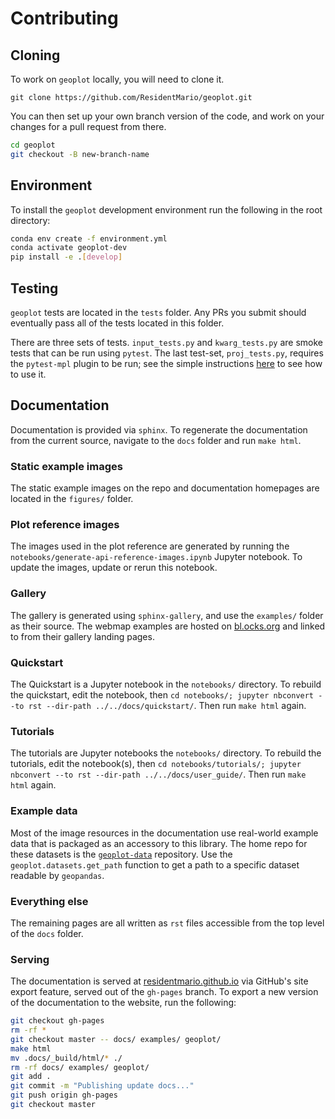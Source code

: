 # Contributing

## Cloning

To work on `geoplot` locally, you will need to clone it.

```git
git clone https://github.com/ResidentMario/geoplot.git
```

You can then set up your own branch version of the code, and work on your changes for a pull request from there.

```bash
cd geoplot
git checkout -B new-branch-name
```

## Environment

To install the `geoplot` development environment run the following in the root directory:

```bash
conda env create -f environment.yml
conda activate geoplot-dev
pip install -e .[develop]
```

## Testing

`geoplot` tests are located in the `tests` folder. Any PRs you submit should eventually pass all of the tests located in this folder.

There are three sets of tests. `input_tests.py` and `kwarg_tests.py` are smoke tests that can be run using `pytest`. The last test-set, `proj_tests.py`, requires the `pytest-mpl` plugin to be run; see the simple instructions [here](https://github.com/matplotlib/pytest-mpl#using) to see how to use it.

## Documentation

Documentation is provided via `sphinx`. To regenerate the documentation from the current source, navigate to the `docs` folder and run `make html`.

### Static example images

The static example images on the repo and documentation homepages are located in the `figures/` folder.

### Plot reference images

The images used in the plot reference are generated by running the  `notebooks/generate-api-reference-images.ipynb` Jupyter notebook. To update the images, update or rerun this notebook.

### Gallery

The gallery is generated using `sphinx-gallery`, and use the `examples/` folder as their source. The webmap examples are hosted on [bl.ocks.org](http://bl.ocks.org/) and linked to from their gallery landing pages.

### Quickstart

The Quickstart is a Jupyter notebook in the `notebooks/` directory. To rebuild the quickstart, edit the notebook, then `cd notebooks/; jupyter nbconvert --to rst --dir-path ../../docs/quickstart/`. Then run `make html` again.

### Tutorials

The tutorials are Jupyter notebooks the `notebooks/` directory. To rebuild the tutorials, edit the notebook(s), then `cd notebooks/tutorials/; jupyter nbconvert --to rst --dir-path ../../docs/user_guide/`. Then run `make html` again.

### Example data

Most of the image resources in the documentation use real-world example data that is packaged as an accessory to this library. The home repo for these datasets is the [`geoplot-data`](https://github.com/ResidentMario/geoplot-data) repository. Use the `geoplot.datasets.get_path` function to get a path to a specific dataset readable by `geopandas`.

### Everything else

The remaining pages are all written as `rst` files accessible from the top level of the `docs` folder.

### Serving

The documentation is served at [residentmario.github.io](https://residentmario.github.io/geoplot/index.html) via GitHub's site export feature, served out of the `gh-pages` branch. To export a new version of the documentation to the website, run the following:

```bash
git checkout gh-pages
rm -rf *
git checkout master -- docs/ examples/ geoplot/
make html
mv .docs/_build/html/* ./
rm -rf docs/ examples/ geoplot/
git add .
git commit -m "Publishing update docs..."
git push origin gh-pages
git checkout master
```
